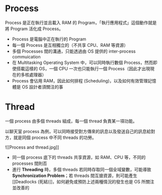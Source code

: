 # Process

Process 是正在執行並且載入 RAM 的 Program，「執行應用程式」這個動作就是將 Program 活化成 Process。

-   Process 是電腦中正在執行的 Program
-   每一個 Process 是互相獨立的（不共享 CPU、RAM 等資源）
-   多個 Processes 間的溝通，只能透過由 OS 提供的 inter-process commuication
-   在 Multitasking Operating System 中，可以同時執行數個 Process，然而即使搭載這樣的 OS，一個 CPU 一次也只能執行一個 Process（因此才出現現在的多核處理器）
-   Process 會佔用 RAM，因此如何排程 (Scheduling)，以及如何有效管理記憶體是 OS 設計者須關注的事

# Thread

一個 process 由多個 threads 組成，每一個 thread 負責某一項功能。

以聊天室 process 為例，可以同時接受對方傳來的訊息以及發送自己的訊息給對方，就是同個 process 中不同 threads 的功勞。

![[Process and thread.jpg]]

-   同一個 process 底下的 threads 共享資源，如 RAM、CPU 等，不同的 processes 間則否
-   進行 **Threading** 時，多個 threads 若同時存取同一個全域變數，可能導致 **Synchronization Problem**；若 threads 間互搶資源，則可能產生 [[Deadlocks (死結)]]，如何避免或預防上述兩種情況的發生也是 OS 所關注並改善的
